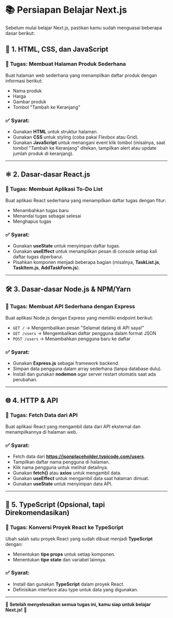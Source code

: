 # 📚 Persiapan Belajar Next.js

Sebelum mulai belajar Next.js, pastikan kamu sudah menguasai beberapa dasar berikut:

## 🚀 1. HTML, CSS, dan JavaScript
### 🎯 Tugas: Membuat Halaman Produk Sederhana
Buat halaman web sederhana yang menampilkan daftar produk dengan informasi berikut:
- Nama produk
- Harga
- Gambar produk
- Tombol "Tambah ke Keranjang"

### ✅ Syarat:
- Gunakan **HTML** untuk struktur halaman.
- Gunakan **CSS** untuk styling (coba pakai Flexbox atau Grid).
- Gunakan **JavaScript** untuk menangani event klik tombol (misalnya, saat tombol "Tambah ke Keranjang" ditekan, tampilkan alert atau update jumlah produk di keranjang).

---

## ⚛ 2. Dasar-dasar React.js
### 🎯 Tugas: Membuat Aplikasi To-Do List
Buat aplikasi React sederhana yang menampilkan daftar tugas dengan fitur:
- Menambahkan tugas baru
- Menandai tugas sebagai selesai
- Menghapus tugas

### ✅ Syarat:
- Gunakan **useState** untuk menyimpan daftar tugas.
- Gunakan **useEffect** untuk menampilkan pesan di console setiap kali daftar tugas diperbarui.
- Pisahkan komponen menjadi beberapa bagian (misalnya, **TaskList.js**, **TaskItem.js**, **AddTaskForm.js**).

---

## 🛠 3. Dasar-dasar Node.js & NPM/Yarn
### 🎯 Tugas: Membuat API Sederhana dengan Express
Buat aplikasi Node.js dengan Express yang memiliki endpoint berikut:
- `GET /` → Mengembalikan pesan "Selamat datang di API saya!"
- `GET /users` → Mengembalikan daftar pengguna dalam format JSON
- `POST /users` → Menambahkan pengguna baru ke daftar

### ✅ Syarat:
- Gunakan **Express.js** sebagai framework backend.
- Simpan data pengguna dalam array sederhana (tanpa database dulu).
- Install dan gunakan **nodemon** agar server restart otomatis saat ada perubahan.

---

## 🌐 4. HTTP & API
### 🎯 Tugas: Fetch Data dari API
Buat aplikasi React yang mengambil data dari API eksternal dan menampilkannya di halaman web.

### ✅ Syarat:
- Fetch data dari **https://jsonplaceholder.typicode.com/users**.
- Tampilkan daftar nama pengguna di halaman.
- Klik nama pengguna untuk melihat detailnya.
- Gunakan **fetch()** atau **axios** untuk mengambil data.
- Gunakan **useEffect** untuk mengambil data saat halaman dimuat.
- Gunakan **useState** untuk menyimpan data API.

---

## 🔹 5. TypeScript (Opsional, tapi Direkomendasikan)
### 🎯 Tugas: Konversi Proyek React ke TypeScript
Ubah salah satu proyek React yang sudah dibuat menjadi **TypeScript** dengan:
- Menentukan **tipe props** untuk setiap komponen.
- Menentukan **tipe state** dan variabel lainnya.

### ✅ Syarat:
- Install dan gunakan **TypeScript** dalam proyek React.
- Definisikan interface atau type untuk data yang digunakan.

---

🎉 **Setelah menyelesaikan semua tugas ini, kamu siap untuk belajar Next.js!** 🚀
